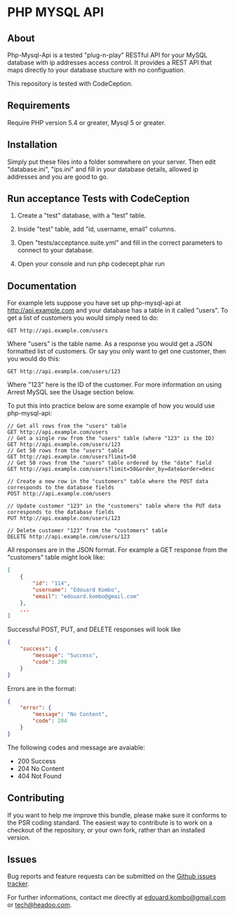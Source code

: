 PHP MYSQL API
=============

About
-----

Php-Mysql-Api is a tested "plug-n-play" RESTful API for your MySQL database with ip addresses access control.
It provides a REST API that maps directly to your database stucture with no configuation.

This repository is tested with CodeCeption.


Requirements
------------

Require PHP version 5.4 or greater, Mysql 5 or greater.


Installation
------------

Simply put these files into a folder somewhere on your server. Then edit "database.ini", "ips.ini" and fill in your database details, allowed ip addresses and you are good to go.


Run acceptance Tests with CodeCeption
-------------------------------------

1. Create a "test" database, with a "test" table.

2. Inside "test" table, add "id, username, email" columns.

3. Open "tests/acceptance.suite.yml" and fill in the correct parameters to connect to your database.

4. Open your console and run 
    php codecept.phar run


Documentation
-------------

For example lets suppose you have set up php-mysql-api at http://api.example.com and your database has a table in it called "users". To get a list of customers you would simply need to do:

```GET http://api.example.com/users```

Where "users" is the table name. As a response you would get a JSON formatted list of customers. Or say you only want to get one customer, then you would do this:

```GET http://api.example.com/users/123```

Where "123" here is the ID of the customer. For more information on using Arrest MySQL see the Usage section below.

To put this into practice below are some example of how you would use php-mysql-api:

```
// Get all rows from the "users" table
GET http://api.example.com/users
// Get a single row from the "users" table (where "123" is the ID)
GET http://api.example.com/users/123
// Get 50 rows from the "users" table
GET http://api.example.com/users?limit=50
// Get 50 rows from the "users" table ordered by the "date" field
GET http://api.example.com/users?limit=50&order_by=date&order=desc

// Create a new row in the "customers" table where the POST data corresponds to the database fields
POST http://api.example.com/users

// Update customer "123" in the "customers" table where the PUT data corresponds to the database fields
PUT http://api.example.com/users/123

// Delete customer "123" from the "customers" table
DELETE http://api.example.com/users/123
```

All responses are in the JSON format. For example a GET response from the "customers" table might look like:

```json
[
    {
        "id": "114",
        "username": "Edouard Kombo",
        "email": "edouard.kombo@gmail.com"
    },
    ...
]
```

Successful POST, PUT, and DELETE responses will look like

```json
{
    "success": {
        "message": "Success",
        "code": 200
    }
}
```

Errors are in the format:

```json
{
    "error": {
        "message": "No Content",
        "code": 204
    }
}
```

The following codes and message are avaiable:

* 200 Success
* 204 No Content
* 404 Not Found


Contributing
-------------

If you want to help me improve this bundle, please make sure it conforms to the PSR coding standard. The easiest way to contribute is to work on a checkout of the repository, or your own fork, rather than an installed version.



Issues
------

Bug reports and feature requests can be submitted on the [Github issues tracker](https://github.com/headoo/php-mysql-api/issues).

For further informations, contact me directly at edouard.kombo@gmail.com or tech@headoo.com.
